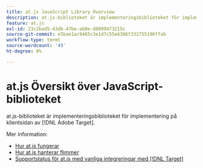 ```yaml
---
title: at.js JavaScript Library Overview
description: at.js-biblioteket är implementeringsbiblioteket för implementering på klientsidan av [!DNL Adobe Target].
feature: at.js
exl-id: 23c2bad5-43db-47be-ab8e-d8099473215c
source-git-commit: e5bae1ac9485c3e1d7c55e6386f332755196ffab
workflow-type: tm+mt
source-wordcount: '49'
ht-degree: 0%

---
```


# at.js Översikt över JavaScript-biblioteket

at.js-biblioteket är implementeringsbiblioteket för implementering på klientsidan av [!DNL Adobe Target].

Mer information:

* [Hur at.js fungerar](how-atjs-works.md)
* [Hur at.js hanterar flimmer](manage-flicker-with-atjs.md)
* [Supportstatus för at.js med vanliga integreringar med [!DNL Target]](target-atjs-integrations.md)
